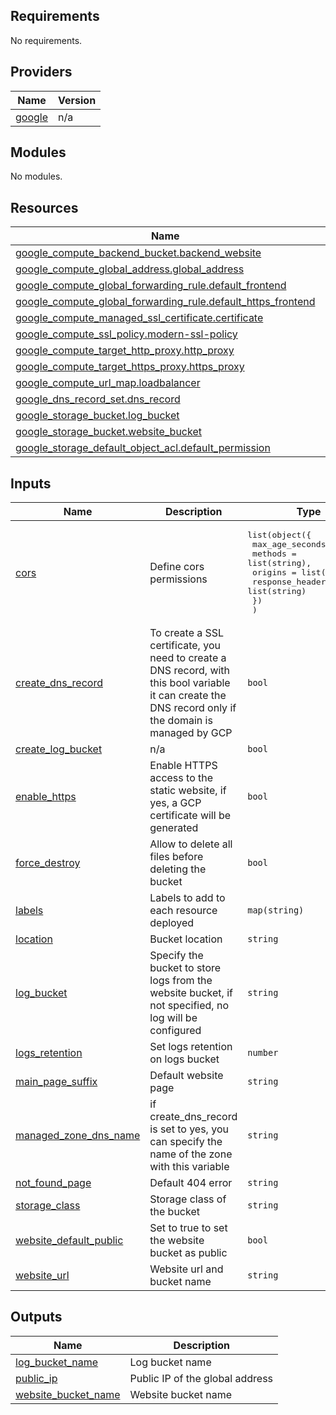 ## Requirements

No requirements.

## Providers

| Name | Version |
|------|---------|
| <a name="provider_google"></a> [google](#provider\_google) | n/a |

## Modules

No modules.

## Resources

| Name | Type |
|------|------|
| [google_compute_backend_bucket.backend_website](https://registry.terraform.io/providers/hashicorp/google/latest/docs/resources/compute_backend_bucket) | resource |
| [google_compute_global_address.global_address](https://registry.terraform.io/providers/hashicorp/google/latest/docs/resources/compute_global_address) | resource |
| [google_compute_global_forwarding_rule.default_frontend](https://registry.terraform.io/providers/hashicorp/google/latest/docs/resources/compute_global_forwarding_rule) | resource |
| [google_compute_global_forwarding_rule.default_https_frontend](https://registry.terraform.io/providers/hashicorp/google/latest/docs/resources/compute_global_forwarding_rule) | resource |
| [google_compute_managed_ssl_certificate.certificate](https://registry.terraform.io/providers/hashicorp/google/latest/docs/resources/compute_managed_ssl_certificate) | resource |
| [google_compute_ssl_policy.modern-ssl-policy](https://registry.terraform.io/providers/hashicorp/google/latest/docs/resources/compute_ssl_policy) | resource |
| [google_compute_target_http_proxy.http_proxy](https://registry.terraform.io/providers/hashicorp/google/latest/docs/resources/compute_target_http_proxy) | resource |
| [google_compute_target_https_proxy.https_proxy](https://registry.terraform.io/providers/hashicorp/google/latest/docs/resources/compute_target_https_proxy) | resource |
| [google_compute_url_map.loadbalancer](https://registry.terraform.io/providers/hashicorp/google/latest/docs/resources/compute_url_map) | resource |
| [google_dns_record_set.dns_record](https://registry.terraform.io/providers/hashicorp/google/latest/docs/resources/dns_record_set) | resource |
| [google_storage_bucket.log_bucket](https://registry.terraform.io/providers/hashicorp/google/latest/docs/resources/storage_bucket) | resource |
| [google_storage_bucket.website_bucket](https://registry.terraform.io/providers/hashicorp/google/latest/docs/resources/storage_bucket) | resource |
| [google_storage_default_object_acl.default_permission](https://registry.terraform.io/providers/hashicorp/google/latest/docs/resources/storage_default_object_acl) | resource |

## Inputs

| Name | Description | Type | Default | Required |
|------|-------------|------|---------|:--------:|
| <a name="input_cors"></a> [cors](#input\_cors) | Define cors permissions | <pre>list(object({<br>    max_age_seconds = number<br>    methods         = list(string),<br>    origins         = list(string),<br>    response_header = list(string)<br>    })<br>  )</pre> | `[]` | no |
| <a name="input_create_dns_record"></a> [create\_dns\_record](#input\_create\_dns\_record) | To create a SSL certificate, you need to create a DNS record, with this bool variable it can create the DNS record only if the domain is managed by GCP | `bool` | `false` | no |
| <a name="input_create_log_bucket"></a> [create\_log\_bucket](#input\_create\_log\_bucket) | n/a | `bool` | `false` | no |
| <a name="input_enable_https"></a> [enable\_https](#input\_enable\_https) | Enable HTTPS access to the static website, if yes, a GCP certificate will be generated | `bool` | `false` | no |
| <a name="input_force_destroy"></a> [force\_destroy](#input\_force\_destroy) | Allow to delete all files before deleting the bucket | `bool` | `true` | no |
| <a name="input_labels"></a> [labels](#input\_labels) | Labels to add to each resource deployed | `map(string)` | `{}` | no |
| <a name="input_location"></a> [location](#input\_location) | Bucket location | `string` | `"US"` | no |
| <a name="input_log_bucket"></a> [log\_bucket](#input\_log\_bucket) | Specify the bucket to store logs from the website bucket, if not specified, no log will be configured | `string` | `null` | no |
| <a name="input_logs_retention"></a> [logs\_retention](#input\_logs\_retention) | Set logs retention on logs bucket | `number` | `90` | no |
| <a name="input_main_page_suffix"></a> [main\_page\_suffix](#input\_main\_page\_suffix) | Default website page | `string` | `"index.html"` | no |
| <a name="input_managed_zone_dns_name"></a> [managed\_zone\_dns\_name](#input\_managed\_zone\_dns\_name) | if create\_dns\_record is set to yes, you can specify the name of the zone with this variable | `string` | `""` | no |
| <a name="input_not_found_page"></a> [not\_found\_page](#input\_not\_found\_page) | Default 404 error | `string` | `"404.html"` | no |
| <a name="input_storage_class"></a> [storage\_class](#input\_storage\_class) | Storage class of the bucket | `string` | `"standard"` | no |
| <a name="input_website_default_public"></a> [website\_default\_public](#input\_website\_default\_public) | Set to true to set the website bucket as public | `bool` | `false` | no |
| <a name="input_website_url"></a> [website\_url](#input\_website\_url) | Website url and bucket name | `string` | n/a | yes |

## Outputs

| Name | Description |
|------|-------------|
| <a name="output_log_bucket_name"></a> [log\_bucket\_name](#output\_log\_bucket\_name) | Log bucket name |
| <a name="output_public_ip"></a> [public\_ip](#output\_public\_ip) | Public IP of the global address |
| <a name="output_website_bucket_name"></a> [website\_bucket\_name](#output\_website\_bucket\_name) | Website bucket name |
